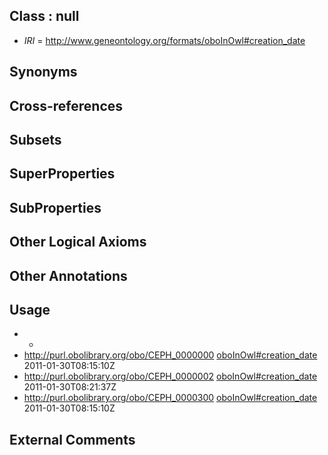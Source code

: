 
## Class : null

 * *IRI* = http://www.geneontology.org/formats/oboInOwl#creation_date

## Synonyms


## Cross-references


## Subsets


## SuperProperties


## SubProperties


## Other Logical Axioms


## Other Annotations


## Usage

 * -
 * http://purl.obolibrary.org/obo/CEPH_0000000 [oboInOwl#creation_date](../../oboInOwl#creation/te/oboInOwl#creation_date.md) 2011-01-30T08:15:10Z
 * http://purl.obolibrary.org/obo/CEPH_0000002 [oboInOwl#creation_date](../../oboInOwl#creation/te/oboInOwl#creation_date.md) 2011-01-30T08:21:37Z
 * http://purl.obolibrary.org/obo/CEPH_0000300 [oboInOwl#creation_date](../../oboInOwl#creation/te/oboInOwl#creation_date.md) 2011-01-30T08:15:10Z

## External Comments

